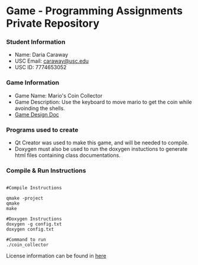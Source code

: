 # Game - Programming Assignments Private Repository
### Student Information
  + Name: Daria Caraway
  + USC Email: caraway@usc.edu
  + USC ID: 7774653052

### Game Information
  + Game Name: Mario's Coin Collector
  + Game Description: Use the keyboard to move mario to get the coin while avoinding the shells.
  + [Game Design Doc](GameDesignDoc.md)

### Programs used to create
  + Qt Creator was used to make this game, and will be needed to compile.
  + Doxygen must also be used to run the doxygen instuctions to generate html files containing class documentations.


### Compile & Run Instructions
```shell

#Compile Instructions

qmake -project
qmake
make

#Doxygen Instructions
doxygen -g config.txt
doxygen config.txt

#Command to run
./coin_collector

```

License information can be found in [here](LICENSE)
